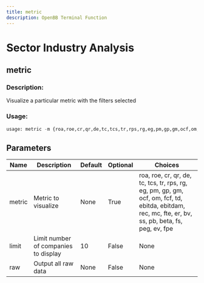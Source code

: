 ```yaml
---
title: metric
description: OpenBB Terminal Function
---
```


# Sector Industry Analysis

## metric

### Description: 

Visualize a particular metric with the filters selected

### Usage: 
```python
usage: metric -m {roa,roe,cr,qr,de,tc,tcs,tr,rps,rg,eg,pm,gp,gm,ocf,om,fcf,td,ebitda,ebitdam,rec,mc,fte,er,bv,ss,pb,beta,fs,peg,ev,fpe} [-l LIMIT] [-r]
```

## Parameters

| Name | Description | Default | Optional | Choices |
| ---- | ----------- | ------- | -------- | ------- |
| metric | Metric to visualize | None | True | roa, roe, cr, qr, de, tc, tcs, tr, rps, rg, eg, pm, gp, gm, ocf, om, fcf, td, ebitda, ebitdam, rec, mc, fte, er, bv, ss, pb, beta, fs, peg, ev, fpe |
| limit | Limit number of companies to display | 10 | False | None |
| raw | Output all raw data | None | False | None |


